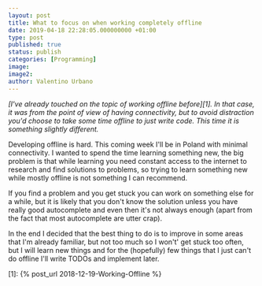 ```yaml
---
layout: post
title: What to focus on when working completely offline
date: 2019-04-18 22:28:05.000000000 +01:00
type: post
published: true
status: publish
categories: [Programming]
image:
image2:
author: Valentino Urbano
---
```


<!-- # What to focus on when developing completely offline -->

*[I've already touched on the topic of working offline before][1]. In that case, it was from the point of view of having connectivity, but to avoid distraction you'd choose to take some time offline to just write code. This time it is something slightly different.*

Developing offline is hard. This coming week I'll be in Poland with minimal connectivity. I wanted to spend the time learning something new, the big problem is that while learning you need constant access to the internet to research and find solutions to problems, so trying to learn something new while mostly offline is not something I can recommend.

If you find a problem and you get stuck you can work on something else for a while, but it is likely that you don't know the solution unless you have really good autocomplete and even then it's not always enough (apart from the fact that most autocomplete are utter crap).

In the end I decided that the best thing to do is to improve in some areas that I'm already familiar, but not too much so I won't' get stuck too often, but I will learn new things and for the (hopefully) few things that I just can't do offline I'll write TODOs and implement later.

[1]: {% post_url 2018-12-19-Working-Offline %}